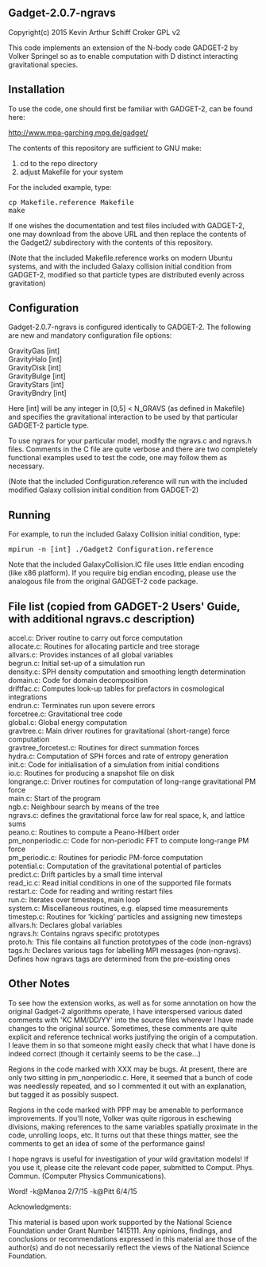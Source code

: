 Gadget-2.0.7-ngravs
---------------------------------------------

Copyright(c) 2015 Kevin Arthur Schiff Croker
GPL v2

This code implements an extension of the N-body code GADGET-2 by Volker Springel so as to
enable computation with D distinct interacting gravitational species.  

Installation
----------------------------------------------
To use the code, one should first be familiar with GADGET-2, can be found here:

http://www.mpa-garching.mpg.de/gadget/

The contents of this repository are sufficient to GNU make:
1) cd to the repo directory
2) adjust Makefile for your system

For the included example, type:
<pre>
cp Makefile.reference Makefile
make
</pre>

If one wishes the documentation and test files included with GADGET-2, one may download from
the above URL and then replace the contents of the Gadget2/ subdirectory with the contents of this
repository.

(Note that the included Makefile.reference works on modern Ubuntu systems, and with 
the included Galaxy collision initial condition from GADGET-2, modified so that particle
types are distributed evenly across gravitation)

Configuration
---------------------------------------------
Gadget-2.0.7-ngravs is configured identically to GADGET-2.  The following are new and 
mandatory configuration file options:

GravityGas [int] <br>
GravityHalo [int] <br>
GravityDisk [int] <br>
GravityBulge [int] <br>
GravityStars [int] <br>
GravityBndry [int] <br>

Here [int] will be any integer in [0,5] < N_GRAVS (as defined in Makefile) and specifies 
the gravitational interaction to be used by that particular GADGET-2 particle type.

To use ngravs for your particular model, modify the ngravs.c and ngravs.h files.  Comments in the C
file are quite verbose and there are two completely functional examples used to test the code, 
one may follow them as necessary.

(Note that the included Configuration.reference will run with the included modified Galaxy collision 
initial condition from GADGET-2)

Running
----------------------------------------------
For example, to run the included Galaxy Collision initial condition, type: <br>
<pre>
mpirun -n [int] ./Gadget2 Configuration.reference
</pre>

Note that the included GalaxyCollision.IC file uses little endian encoding (like x86 platform).  If
you require big endian encoding, please use the analogous file from the original GADGET-2 code package.

File list (copied from GADGET-2 Users' Guide, with additional ngravs.c description)
----------------------------------------------
accel.c: Driver routine to carry out force computation <br>
allocate.c: Routines for allocating particle and tree storage <br>
allvars.c: Provides instances of all global variables<br>
begrun.c: Initial set-up of a simulation run<br>
density.c: SPH density computation and smoothing length determination<br>
domain.c: Code for domain decomposition<br>
driftfac.c: Computes look-up tables for prefactors in cosmological integrations<br>
endrun.c: Terminates run upon severe errors<br>
forcetree.c: Gravitational tree code<br>
global.c: Global energy computation<br>
gravtree.c: Main driver routines for gravitational (short-range) force computation<br>
gravtree_forcetest.c: Routines for direct summation forces<br>
hydra.c: Computation of SPH forces and rate of entropy generation<br>
init.c: Code for initialisation of a simulation from initial conditions<br>
io.c: Routines for producing a snapshot file on disk<br>
longrange.c: Driver routines for computation of long-range gravitational PM force<br>
main.c: Start of the program<br>
ngb.c: Neighbour search by means of the tree<br>
ngravs.c: defines the gravitational force law for real space, k, and lattice sums<br>
peano.c: Routines to compute a Peano-Hilbert order<br>
pm_nonperiodic.c: Code for non-periodic FFT to compute long-range PM force<br>
pm_periodic.c: Routines for periodic PM-force computation<br>
potential.c: Computation of the gravitational potential of particles<br>
predict.c: Drift particles by a small time interval<br>
read_ic.c: Read initial conditions in one of the supported file formats<br>
restart.c: Code for reading and writing restart files<br>
run.c: Iterates over timesteps, main loop<br>
system.c: Miscellaneous routines, e.g. elapsed time measurements<br>
timestep.c: Routines for ‘kicking’ particles and assigning new timesteps<br>
allvars.h: Declares global variables<br>
ngravs.h: Contains ngravs specific prototypes <br>
proto.h: This file contains all function prototypes of the code (non-ngravs)<br>
tags.h: Declares various tags for labelling MPI messages (non-ngravs).  Defines how ngravs
tags are determined from the pre-existing ones <br>

Other Notes
------------------------------------------------
To see how the extension works, as well as for some annotation on how the original Gadget-2 algorithms
operate, I have interspersed various dated comments with 'KC MM/DD/YY' into the source files wherever
I have made changes to the original source.  Sometimes, these comments are quite explicit and reference
technical works justifying the origin of a computation.  I leave them in so that someone might easily
check that what I have done is indeed correct (though it certainly seems to be the case...)

Regions in the code marked with XXX may be bugs.  At present, there are only two sitting in pm_nonperiodic.c.
Here, it seemed that a bunch of code was needlessly repeated, and so I commented it out with an explanation, 
but tagged it as possibly suspect.

Regions in the code marked with PPP may be amenable to performance improvements.  If you'll note, Volker was 
quite rigorous in eschewing divisions, making references to the same variables spatially proximate in the code,
unrolling loops, etc.  It turns out that these things matter, see the comments to get an idea of some of the 
performance gains!

I hope ngravs is useful for investigation of your wild gravitation models!  If you use it, please cite
the relevant code paper, submitted to Comput. Phys. Commun. (Computer Physics Communications).

Word!
-k@Manoa 2/7/15
-k@Pitt 6/4/15 

Acknowledgments:

This material is based upon work supported by the National Science
Foundation under Grant Number 1415111.  Any opinions, findings, and
conclusions or recommendations expressed in this material are those of
the author(s) and do not necessarily reflect the views of the National
Science Foundation.